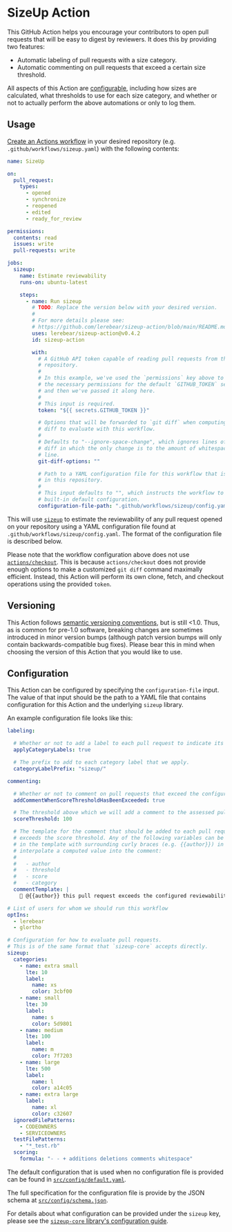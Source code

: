 # SizeUp Action

This GitHub Action helps you encourage your contributors to open pull requests that will be easy to digest by reviewers. It does this by providing two  features:

* Automatic labeling of pull requests with a size category.
* Automatic commenting on pull requests that exceed a certain size threshold.

All aspects of this Action are [configurable](#configuration), including how sizes are calculated, what thresholds to use for each size category, and whether or not to actually perform the above automations or only to log them.

## Usage

[Create an Actions workflow](https://docs.github.com/en/actions/quickstart) in your desired repository (e.g. `.github/workflows/sizeup.yaml`) with the following contents:

```yaml
name: SizeUp

on:
  pull_request:
    types:
      - opened
      - synchronize
      - reopened
      - edited
      - ready_for_review

permissions:
  contents: read
  issues: write
  pull-requests: write

jobs:
  sizeup:
    name: Estimate reviewability
    runs-on: ubuntu-latest

    steps:
      - name: Run sizeup
        # TODO: Replace the version below with your desired version.
        #
        # For more details please see:
        # https://github.com/lerebear/sizeup-action/blob/main/README.md#versioning
        uses: lerebear/sizeup-action@v0.4.2
        id: sizeup-action

        with:
          # A GitHub API token capable of reading pull requests from this
          # repository.
          #
          # In this example, we've used the `permissions` key above to request
          # the necessary permissions for the default `GITHUB_TOKEN` secret,
          # and then we've passed it along here.
          #
          # This input is required.
          token: "${{ secrets.GITHUB_TOKEN }}"

          # Options that will be forwarded to `git diff` when computing the
          # diff to evaluate with this workflow.
          #
          # Defaults to "--ignore-space-change", which ignores lines of the
          # diff in which the only change is to the amount of whitespace on the
          # line.
          git-diff-options: ""

          # Path to a YAML configuration file for this workflow that is stored
          # in this repository.
          #
          # This input defaults to "", which instructs the workflow to use the
          # built-in default configuration.
          configuration-file-path: ".github/workflows/sizeup/config.yaml"
```

This will use [`sizeup`](https://github.com/lerebear/sizeup-core) to estimate the reviewability of any pull request opened on your repository using a YAML configuration file found at `.github/workflows/sizeup/config.yaml`. The format of the configuration file is described below.

Please note that the workflow configuration above does not use [`actions/checkout`](https://github.com/actions/checkout). This is because `actions/checkout` does not provide enough options to make a customized `git diff` command maximally efficient. Instead, this Action will perform its own clone, fetch, and checkout operations using the provided `token`.

## Versioning

This Action follows [semantic versioning conventions](https://semver.org), but is still <1.0. Thus, as is common for pre-1.0 software, breaking changes are  sometimes introduced in minor version bumps (although patch version bumps will only contain backwards-compatible bug fixes). Please bear this in mind when choosing the version of this Action that you would like to use.

## Configuration

This Action can be configured by specifying the `configuration-file` input. The value of that input should be the path to a YAML file that contains configuration for this Action and the underlying `sizeup` library.

An example configuration file looks like this:

```yaml
labeling:

  # Whether or not to add a label to each pull request to indicate its assessed category
  applyCategoryLabels: true

  # The prefix to add to each category label that we apply.
  categoryLabelPrefix: "sizeup/"

commenting:

  # Whether or not to comment on pull requests that exceed the configured score threshold
  addCommentWhenScoreThresholdHasBeenExceeded: true

  # The threshold above which we will add a comment to the assessed pull request.
  scoreThreshold: 100

  # The template for the comment that should be added to each pull request that
  # exceeds the score threshold. Any of the following variables can be included
  # in the template with surrounding curly braces (e.g. {{author}}) in order to
  # interpolate a computed value into the comment:
  #
  #   - author
  #   - threshold
  #   - score
  #   - category
  commentTemplate: |
    👋 @{{author}} this pull request exceeds the configured reviewability score threshold of {{threshold}}. Your actual score was {{score}}.

# List of users for whom we should run this workflow
optIns:
  - lerebear
  - glortho

# Configuration for how to evaluate pull requests.
# This is of the same format that `sizeup-core` accepts directly.
sizeup:
  categories:
    - name: extra small
      lte: 10
      label:
        name: xs
        color: 3cbf00
    - name: small
      lte: 30
      label:
        name: s
        color: 5d9801
    - name: medium
      lte: 100
      label:
        name: m
        color: 7f7203
    - name: large
      lte: 500
      label:
        name: l
        color: a14c05
    - name: extra large
      label:
        name: xl
        color: c32607
  ignoredFilePatterns:
    - CODEOWNERS
    - SERVICEOWNERS
  testFilePatterns:
    - "*_test.rb"
  scoring:
    formula: "- - + additions deletions comments whitespace"
```

The default configuration that is used when no configuration file is provided can be found in [`src/config/default.yaml`](./src/config/default.yaml).

The full specification for the configuration file is provide by the JSON schema at [`src/config/schema.json`](./src/config/schema.json).

For details about what configuration can be provided under the `sizeup` key, please see the [`sizeup-core` library's configuration guide](https://github.com/lerebear/sizeup-core#configuration).
